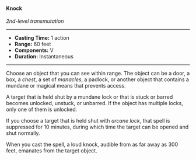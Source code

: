 #### Knock
*2nd-level transmutation*
___
- **Casting Time:** 1 action
- **Range:** 60 feet
- **Components:** V
- **Duration:** Instantaneous
---
Choose an object that you can see within range. The object can be a door, a box, a *chest*, a set of *manacles*, a padlock, or another object that contains a mundane or magical means that prevents access.

A target that is held shut by a mundane lock or that is stuck or barred becomes unlocked, unstuck, or unbarred. If the object has multiple locks, only one of them is unlocked.

If you choose a target that is held shut with *arcane lock*, that spell is suppressed for 10 minutes, during which time the target can be opened and shut normally.

When you cast the spell, a loud knock, audible from as far away as 300 feet, emanates from the target object.
